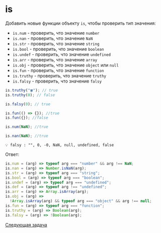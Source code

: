 # is

Добавить новые функции объекту `is`, чтобы проверить тип значения:

- `is.num` - проверить, что значение `number`
- `is.nan` - проверить, что значение `NaN`
- `is.str` - проверить, что значение `string`
- `is.bool` - проверить, что значение `boolean`
- `is.undef` - проверить, что значение `undefined`
- `is.arr` - проверить, что значение `array`
- `is.obj` - проверить, что значение `object` или `null`
- `is.fun` - проверить, что значение `function`
- `is.truthy` - проверить, что значение `truthy`
- `is.falsy` - проверить, что значение `falsy`

```jsx
is.truthy("🍀"); // true
is.truthy(0); // false

is.falsy(0); // true

is.fun(() => {}); //true
is.fun({}); //false

is.num(NaN); //true

is.nan(NaN); //true
```

```
💡 falsy : "", 0, -0, NaN, null, undefined, false
```

Ответ:

```jsx
is.num = (arg) => typeof arg === "number" && arg !== NaN;
is.nan = (arg) => Number.isNaN(arg);
is.str = (arg) => typeof arg === "string";
is.bool = (arg) => typeof arg === "boolean";
is.undef = (arg) => typeof arg === "undefined";
is.def = (arg) => typeof arg !== "undefined";
is.arr = (arg) => Array.isArray(arg);
is.obj = (arg) =>
  !Array.isArray(arg) && typeof arg === "object" && arg !== null;
is.fun = (arg) => typeof arg === "function";
is.truthy = (arg) => Boolean(arg);
is.falsy = (arg) => !Boolean(arg);
```

[Следующая задача](../q-6/)
